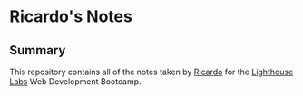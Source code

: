 # Ricardo's Notes

## Summary 

This repository contains all of the notes taken by [Ricardo](https://github.com/ricardowgomes) for the [Lighthouse Labs](https://www.lighthouselabs.ca/) Web Development Bootcamp.


